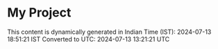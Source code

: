# My Project

This content is dynamically generated in Indian Time (IST): 2024-07-13 18:51:21 IST
Converted to UTC: 2024-07-13 13:21:21 UTC
